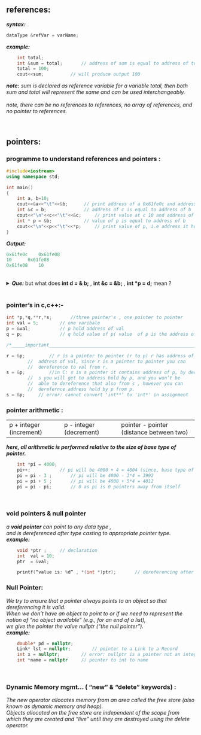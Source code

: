## references:
***syntax:***  
```C++
dataType &refVar = varName; 
```
***example:***	
```C++
	int total;
	int &sum = total;		// address of sum is equal to address of total
	total = 100;
	cout<<sum;			// will produce output 100
```
***note:*** _sum is declared as reference variable for a variable total, then both sum and total will represent the same and can be used interchangeably. 	
<br/> note, there can be no references to references, no array of references, and no pointer to references._

<br/>

## pointers:
###  programme to understand references and pointers :
```C++
#include<iostream>
using namespace std;

int main()
{
    int a, b=10;
    cout<<&a<<"\t"<<&b;   	 // print address of a 0x61fe0c and address of b 0x61fe08
    int &c = b;           	 // address of c is equal to address of b 	 “ c is a reference variable”
    cout<<"\n"<<c<<"\t"<<&c; 	 // print value at c 10 and address of c  	“ same characteristics as b”
    int * p = &b;          	 // value of p is equal to address of b  	“ p is a pointer variable”
    cout<<"\n"<<p<<"\t"<<*p;	 // print value of p, i.e address it hold and value at (value of p) 10
}
```
***Output:***
```C++
0x61fe0c	0x61fe08
10		0x61fe08
0x61fe08	10
```

<br/>

<details>
	<summary><b><em> Que: </em></b>  but what does <b>int d = & b;</b> , <b>int &c = &b;</b> , <b>int *p = d;</b>  mean ? </summary>
<p>

---
```C++
	int *p = d;
```	

<br/>**in c++:**  <b><em>``error: invalid conversion from 'int' to 'int*'``</em></b>
><b><em>"here we meant for pointer to hold the value doesn’t make sense. we could have said p=d."</em></b>

<br/>**in c:** &nbsp;&nbsp;&nbsp; <b><em>``warning: initialization of 'int *' from 'int' makes pointer from integer without a cast [-Wint-conversion]``</em></b>
><b><em>"if use printf p it will print value of d."</em></b>
---
```C++
        int d = & b;
```

<br/>**in c++:**  <b><em>``error: invalid conversion from 'int*' to 'int'``</em></b>
	
<br/>**in c:** &nbsp;&nbsp;&nbsp; <b><em>``warning: initialization of 'int' from 'int *' makes integer from pointer without a cast [-Wint-conversion]``</em></b>
><b><em>"if use printf d will print address of b."</em></b>
><br/><b><em>"if use printf *d will give ``error: invalid type argument of unary '*' (have 'int')`` , btw b was initialized as int b=10;"</em></b>
---
```C++
	int &c=&b;	
```
<br/>**in c++:**  <b><em>``error: invalid conversion from 'int*' to 'int'``</em></b>
<br/>**in c++:**  <b><em>``error: cannot bind rvalue '(int)(& b)' to 'int&'``</em></b>
><b><em>"actually int &c=b; means address of c to be address of b, hence above line will be compiled as, address of c to be address of (address of b) doesn’t make sense."</em></b>
	
<br/>**in c:** &nbsp;&nbsp;&nbsp; <b><em>``in c we don’t have reference data type.``</em></b>
	
---
</p>
</details>

<br/>

### pointer’s in c,c++:-
```C++
int *p,*q,**r,*s;   	//three pointer's , one pointer to pointer
int val = 5;    	// one varibale
p = &val;   		// p hold address of val
q = p;      		// q hold value of p( value  of p is the address of val) therefore q hold address of val

/*_____important________________________________________________________________*/

r = &p;     	// r is a pointer to pointer (r to p) r has address of p and p has
		//	address of val, since r is a pointer to pointer you can 
		//	dereference to val from r.
s = &p;     	//in C: s is a pointer it contains address of p, by dereferencing
		//	s you will get to address hold by p, and you won’t be 
		//	able to dereference that also from s , however you can 
		//	derefernce address hold by p from p.
s = &p;  	// error: cannot convert 'int**' to 'int*' in assignment

```

### pointer arithmetic : 
<table>
<tr>
	<td>	p + integer (increment)	</td><td>	p - integer (decrement)	</td><td>	pointer - pointer (distance between two) </td>
</tr>
</table>

***here, all arithmetic is performed relative to the size of base type of pointer.***
```C++
	int *pi = 4000;
	pi++;			// pi will be 4000 + 4 = 4004 (since, base type of pi is int)
	pi = pi - 3 ;		// pi will be 4000 - 3*4 = 3992
	pi = pi + 5 ;		// pi will be 4000 + 5*4 = 4012
	pi = pi - pi;		// 0 as pi is 0 pointers away from itself
```

<br/>


### void pointers & null pointer
_a **void pointer** can point to any data type , 
<br/> and is dereferenced after type casting to appropriate pointer  type._
<br>***example:***
```C++
	void *ptr ;		// declaration
	int  val = 10;
	ptr  = &val;	

	printf(“value is: %d” , *(int *)ptr);		// dereferencing after type casting
```

### Null Pointer: 
_We try to ensure that a pointer always points to an object so that dereferencing it is valid. 
<br/> When we don’t have an object to point to or if we need to represent the notion of “no object available” (e.g., for an end of a list), 
<br/> we give the pointer the value nullptr (“the null pointer”)._
<br/>***example:***
```C++
	double* pd = nullptr; 
	Link* lst = nullptr; 		// pointer to a Link to a Record 
	int x = nullptr; 		// error: nullptr is a pointer not an integer
	int *name = nullptr		// pointer to int to name
```

<br/>


### Dynamic Memory mgmt... ( “new” & “delete” keywords) :
_The new operator allocates memory from an area called the free store (also known as dynamic memory and heap). 
<br/> Objects allocated on the free store are independent of the scope from which they are created and “live” until they are destroyed using the delete operator._





